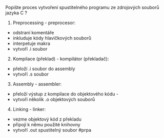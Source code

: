Popište proces vytvoření spustitelného programu ze zdrojových souborů jazyka C
?
1. Preprocessing - preprocesor: 
- odstraní komentáře 
- inkluduje kódy hlavičkových souborů 
- interpetuje makra 
- vytvoří .i soubor 
2. Kompilace (překlad) - kompilátor (překladač): 
- přeloží .i soubor do assembly 
- vytvoří .s soubor 
3. Assembly - assembler:  
- přeloží výstup z kompilace do objektového kódu -
- vytvoří několik .o objektových souborů 
4. Linking - linker: 
- vezme objektový kód z překladu 
- připojí k němu použité knihovny 
- vytvoří .out spustitelný soubor
#prpa 

